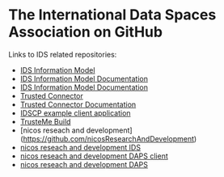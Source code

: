 # The International Data Spaces Association on GitHub

Links to IDS related repositories:
* [IDS Information Model](https://github.com/IndustrialDataSpace/InformationModel)
* [IDS Information Model Documentation](https://github.com/IndustrialDataSpace/Documentation)
* [IDS Information Model Documentation](https://github.com/IndustrialDataSpace/Documentation)
* [Trusted Connector](https://github.com/industrial-data-space/trusted-connector)
* [Trusted Connector Documentation](https://github.com/industrial-data-space/trusted-connector-documentation)
* [IDSCP example client application ](https://github.com/industrial-data-space/ids-comm-example)
* [TrusteMe Build](https://github.com/industrial-data-space/trustme_build)
* [nicos reseach and development] (https://github.com/nicosResearchAndDevelopment)
* [nicos reseach and development IDS](https://github.com/nicosResearchAndDevelopment/nrd-ids)
* [nicos reseach and development DAPS client](https://github.com/nicosResearchAndDevelopment/nrd-ids-daps-dc-client-nodejs)
* [nicos reseach and development DAPS](https://github.com/nicosResearchAndDevelopment/nrd-ids-daps-dc)
